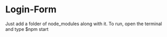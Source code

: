 # Login-Form

Just add a folder of node_modules along with it.
To run, open the terminal and type $npm start
